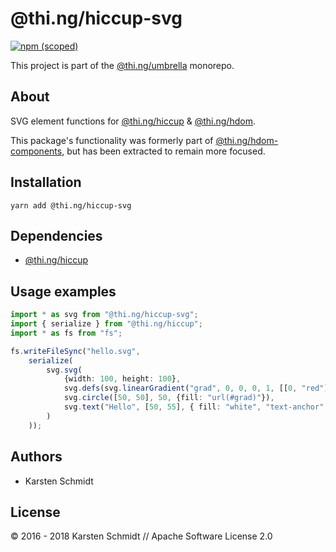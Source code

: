 # @thi.ng/hiccup-svg

[![npm (scoped)](https://img.shields.io/npm/v/@thi.ng/hiccup-svg.svg)](https://www.npmjs.com/package/@thi.ng/hiccup-svg)

This project is part of the
[@thi.ng/umbrella](https://github.com/thi-ng/umbrella/) monorepo.

## About

SVG element functions for
[@thi.ng/hiccup](https://github.com/thi-ng/umbrella/tree/master/packages/hiccup)
&
[@thi.ng/hdom](https://github.com/thi-ng/umbrella/tree/master/packages/hdom).

This package's functionality was formerly part of
[@thi.ng/hdom-components](https://github.com/thi-ng/umbrella/tree/master/packages/hdom),
but has been extracted to remain more focused.

## Installation

```
yarn add @thi.ng/hiccup-svg
```

## Dependencies

- [@thi.ng/hiccup](https://github.com/thi-ng/umbrella/tree/master/packages/hiccup)

## Usage examples

```typescript
import * as svg from "@thi.ng/hiccup-svg";
import { serialize } from "@thi.ng/hiccup";
import * as fs from "fs";

fs.writeFileSync("hello.svg",
    serialize(
        svg.svg(
            {width: 100, height: 100},
            svg.defs(svg.linearGradient("grad", 0, 0, 0, 1, [[0, "red"], [1, "blue"]])),
            svg.circle([50, 50], 50, {fill: "url(#grad)"}),
            svg.text("Hello", [50, 55], { fill: "white", "text-anchor": "middle"})
        )
    ));
```

## Authors

- Karsten Schmidt

## License

&copy; 2016 - 2018 Karsten Schmidt // Apache Software License 2.0
